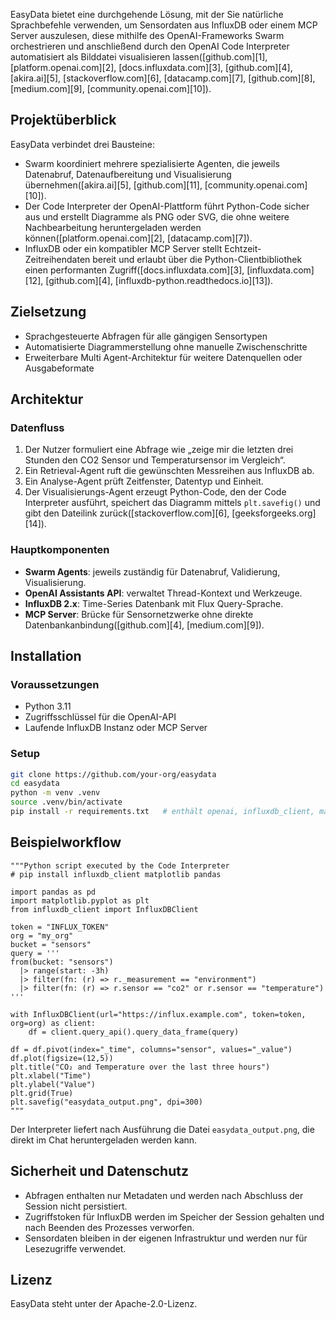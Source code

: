EasyData bietet eine durchgehende Lösung, mit der Sie natürliche Sprachbefehle verwenden, um Sensordaten aus InfluxDB oder einem MCP Server auszulesen, diese mithilfe des OpenAI-Frameworks Swarm orchestrieren und anschließend durch den OpenAI Code Interpreter automatisiert als Bilddatei visualisieren lassen([github.com][1], [platform.openai.com][2], [docs.influxdata.com][3], [github.com][4], [akira.ai][5], [stackoverflow.com][6], [datacamp.com][7], [github.com][8], [medium.com][9], [community.openai.com][10]).

## Projektüberblick

EasyData verbindet drei Bausteine:

* Swarm koordiniert mehrere spezialisierte Agenten, die jeweils Datenabruf, Datenaufbereitung und Visualisierung übernehmen([akira.ai][5], [github.com][11], [community.openai.com][10]).
* Der Code Interpreter der OpenAI-Plattform führt Python-Code sicher aus und erstellt Diagramme als PNG oder SVG, die ohne weitere Nachbearbeitung heruntergeladen werden können([platform.openai.com][2], [datacamp.com][7]).
* InfluxDB oder ein kompatibler MCP Server stellt Echtzeit-Zeitreihendaten bereit und erlaubt über die Python-Clientbibliothek einen performanten Zugriff([docs.influxdata.com][3], [influxdata.com][12], [github.com][4], [influxdb-python.readthedocs.io][13]).

## Zielsetzung

* Sprachgesteuerte Abfragen für alle gängigen Sensortypen
* Automatisierte Diagrammerstellung ohne manuelle Zwischenschritte
* Erweiterbare Multi Agent-Architektur für weitere Datenquellen oder Ausgabeformate

## Architektur

### Datenfluss

1. Der Nutzer formuliert eine Abfrage wie „zeige mir die letzten drei Stunden den CO2 Sensor und Temperatursensor im Vergleich“.
2. Ein Retrieval-Agent ruft die gewünschten Messreihen aus InfluxDB ab.
3. Ein Analyse-Agent prüft Zeitfenster, Datentyp und Einheit.
4. Der Visualisierungs-Agent erzeugt Python-Code, den der Code Interpreter ausführt, speichert das Diagramm mittels `plt.savefig()` und gibt den Dateilink zurück([stackoverflow.com][6], [geeksforgeeks.org][14]).

### Hauptkomponenten

* **Swarm Agents**: jeweils zuständig für Datenabruf, Validierung, Visualisierung.
* **OpenAI Assistants API**: verwaltet Thread-Kontext und Werkzeuge.
* **InfluxDB 2.x**: Time-Series Datenbank mit Flux Query-Sprache.
* **MCP Server**: Brücke für Sensornetzwerke ohne direkte Datenbankanbindung([github.com][4], [medium.com][9]).

## Installation

### Voraussetzungen

* Python 3.11
* Zugriffsschlüssel für die OpenAI-API
* Laufende InfluxDB Instanz oder MCP Server

### Setup

```bash
git clone https://github.com/your-org/easydata
cd easydata
python -m venv .venv
source .venv/bin/activate
pip install -r requirements.txt   # enthält openai, influxdb_client, matplotlib, pandas
```

## Beispielworkflow

```example
"""Python script executed by the Code Interpreter
# pip install influxdb_client matplotlib pandas

import pandas as pd
import matplotlib.pyplot as plt
from influxdb_client import InfluxDBClient

token = "INFLUX_TOKEN"
org = "my_org"
bucket = "sensors"
query = '''
from(bucket: "sensors")
  |> range(start: -3h)
  |> filter(fn: (r) => r._measurement == "environment")
  |> filter(fn: (r) => r.sensor == "co2" or r.sensor == "temperature")
'''

with InfluxDBClient(url="https://influx.example.com", token=token, org=org) as client:
    df = client.query_api().query_data_frame(query)

df = df.pivot(index="_time", columns="sensor", values="_value")
df.plot(figsize=(12,5))
plt.title("CO₂ and Temperature over the last three hours")
plt.xlabel("Time")
plt.ylabel("Value")
plt.grid(True)
plt.savefig("easydata_output.png", dpi=300)
"""
```

Der Interpreter liefert nach Ausführung die Datei `easydata_output.png`, die direkt im Chat heruntergeladen werden kann.

## Sicherheit und Datenschutz

* Abfragen enthalten nur Metadaten und werden nach Abschluss der Session nicht persistiert.
* Zugriffstoken für InfluxDB werden im Speicher der Session gehalten und nach Beenden des Prozesses verworfen.
* Sensordaten bleiben in der eigenen Infrastruktur und werden nur für Lesezugriffe verwendet.


## Lizenz

EasyData steht unter der Apache-2.0-Lizenz.
